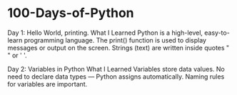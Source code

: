 # 100-Days-of-Python
Day 1: Hello World, printing.
What I Learned
Python is a high-level, easy-to-learn programming language.
The print() function is used to display messages or output on the screen.
Strings (text) are written inside quotes " " or ' '.

Day 2: Variables in Python
What I Learned
Variables store data values.
No need to declare data types — Python assigns automatically.
Naming rules for variables are important.

